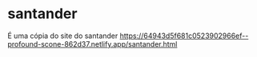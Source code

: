 # santander
É uma cópia do site do santander 
https://64943d5f681c0523902966ef--profound-scone-862d37.netlify.app/santander.html
